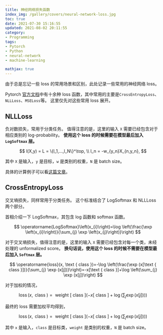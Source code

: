 ```yaml
---
title: 神经网络损失函数
index_img: /gallery/covers/neural-network-loss.jpg
toc: true
date: 2021-07-30 15:16:55
updated: 2021-08-02 20:11:55
category:
- Programming
tags:
- Pytorch
- Python
- neural-network
- machine-learning

mathjax: true
---
```

<!-- omit in toc -->

由于总是忘记一些 loss 的常用场景和区别，此处记录一些常用的神经网络 loss。

<!-- more -->

Pytorch [官方文档](https://pytorch.org/docs/stable/nn.html#loss-functions)中有十余种 loss 函数，其中常用的主要是`CrossEntropyLoss`、`NLLLoss`、`MSELoss`等。
这里仅先对这些常用 loss 展开。

## NLLLoss

负对数损失，常用于分类任务。
值得注意的是，这里的输入 `X` 需要已经包含对于相应类别的 log-probability。
**使用这个 loss 的时候需要在模型最后加入 `LogSoftmax` 层。**

$$ 
l(X,y) = L = \{l_1,...,l_N\}^\top, \\
l_n = -w_{y_n}X_{n,y_n},
$$

其中 `X` 是输入，`y` 是目标，`w` 是类别的权重，`N` 是 batch size。

具体的计算例子可以看[这篇文章](https://blog.csdn.net/qq_22210253/article/details/85229988)。

## CrossEntropyLoss

交叉墒损失，同样常用于分类任务。
这个标准结合了 LogSoftmax 和 NLLLoss 两个部分。

首相介绍一下 LogSoftmax，其包含 log 函数和 softmax 函数。

$$
\operatorname{LogSoftmax}\left(x_{i}\right)=\log \left(\frac{\exp \left(x_{i}\right)}{\sum_{j} \exp \left(x_{j}\right)}\right)
$$

对于交叉墒损失，值得注意的是，这里的输入 `X` 需要已经包含对每一个类，未经处理的 unformalized score。
**换句话说，使用这个 loss 的时候不需要在模型最后加入 `Softmax` 层。**

$$ 
\operatorname{loss}(x, \text { class })=-\log \left(\frac{\exp (x[\text { class }])}{\sum_{j} \exp (x[j])}\right)=-x[\text { class }]+\log \left(\sum_{j} \exp (x[j])\right)
$$

对于加权的情况，

$$
\operatorname{loss}(x, \text { class })=\text { weight }[\text { class }]\left(-x[\text { class }]+\log \left(\sum_{j} \exp (x[j])\right)\right)
$$

最终的 loss 需要加权平均得到，

$$
\operatorname{loss}(x, \text { class })=\text { weight }[\text { class }]\left(-x[\text { class }]+\log \left(\sum_{j} \exp (x[j])\right)\right)
$$

其中 `x` 是输入，`class` 是目标类，`weight` 是类别的权重，`N` 是 batch size。

